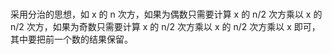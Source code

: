 #

采用分治的思想，如 x 的 n 次方，如果为偶数只需要计算 x 的 n/2 次方乘以 x 的 n/2 次方，如果为奇数只需要计算 x 的 n/2 次方乘以 x 的 n/2 次方乘以 x 即可，其中要把前一个数的结果保留。
